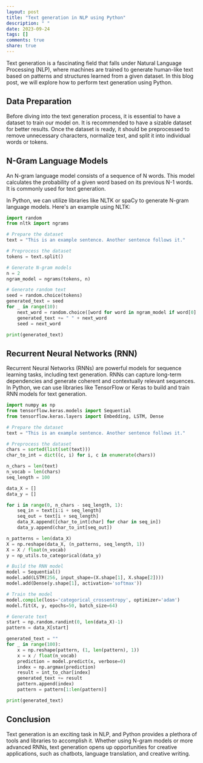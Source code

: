 ```yaml
---
layout: post
title: "Text generation in NLP using Python"
description: " "
date: 2023-09-24
tags: []
comments: true
share: true
---
```


Text generation is a fascinating field that falls under Natural Language Processing (NLP), where machines are trained to generate human-like text based on patterns and structures learned from a given dataset. In this blog post, we will explore how to perform text generation using Python.

## Data Preparation
Before diving into the text generation process, it is essential to have a dataset to train our model on. It is recommended to have a sizable dataset for better results. Once the dataset is ready, it should be preprocessed to remove unnecessary characters, normalize text, and split it into individual words or tokens. 

## N-Gram Language Models
An N-gram language model consists of a sequence of N words. This model calculates the probability of a given word based on its previous N-1 words. It is commonly used for text generation. 

In Python, we can utilize libraries like NLTK or spaCy to generate N-gram language models. Here's an example using NLTK:

```python
import random
from nltk import ngrams

# Prepare the dataset
text = "This is an example sentence. Another sentence follows it."

# Preprocess the dataset
tokens = text.split()

# Generate N-gram models
n = 2
ngram_model = ngrams(tokens, n)

# Generate random text
seed = random.choice(tokens)
generated_text = seed
for _ in range(10):
    next_word = random.choice([word for word in ngram_model if word[0] == seed])[1]
    generated_text += " " + next_word
    seed = next_word

print(generated_text)
```

## Recurrent Neural Networks (RNN)
Recurrent Neural Networks (RNNs) are powerful models for sequence learning tasks, including text generation. RNNs can capture long-term dependencies and generate coherent and contextually relevant sequences. In Python, we can use libraries like TensorFlow or Keras to build and train RNN models for text generation.

```python
import numpy as np
from tensorflow.keras.models import Sequential
from tensorflow.keras.layers import Embedding, LSTM, Dense

# Prepare the dataset
text = "This is an example sentence. Another sentence follows it."

# Preprocess the dataset
chars = sorted(list(set(text)))
char_to_int = dict((c, i) for i, c in enumerate(chars))

n_chars = len(text)
n_vocab = len(chars)
seq_length = 100

data_X = []
data_y = []

for i in range(0, n_chars - seq_length, 1):
    seq_in = text[i:i + seq_length]
    seq_out = text[i + seq_length]
    data_X.append([char_to_int[char] for char in seq_in])
    data_y.append(char_to_int[seq_out])

n_patterns = len(data_X)
X = np.reshape(data_X, (n_patterns, seq_length, 1))
X = X / float(n_vocab)
y = np_utils.to_categorical(data_y)

# Build the RNN model
model = Sequential()
model.add(LSTM(256, input_shape=(X.shape[1], X.shape[2])))
model.add(Dense(y.shape[1], activation='softmax'))

# Train the model
model.compile(loss='categorical_crossentropy', optimizer='adam')
model.fit(X, y, epochs=50, batch_size=64)

# Generate text
start = np.random.randint(0, len(data_X)-1)
pattern = data_X[start]

generated_text = ""
for _ in range(100):
    x = np.reshape(pattern, (1, len(pattern), 1))
    x = x / float(n_vocab)
    prediction = model.predict(x, verbose=0)
    index = np.argmax(prediction)
    result = int_to_char[index]
    generated_text += result
    pattern.append(index)
    pattern = pattern[1:len(pattern)]

print(generated_text)
```

## Conclusion
Text generation is an exciting task in NLP, and Python provides a plethora of tools and libraries to accomplish it. Whether using N-gram models or more advanced RNNs, text generation opens up opportunities for creative applications, such as chatbots, language translation, and creative writing.